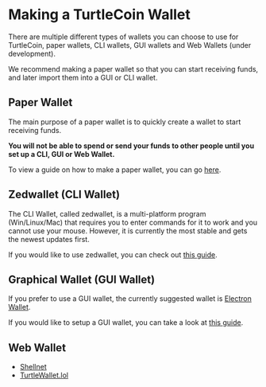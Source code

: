# Making a TurtleCoin Wallet

There are multiple different types of wallets you can choose to use for TurtleCoin, paper wallets, CLI wallets, GUI wallets and Web Wallets (under development).

We recommend making a paper wallet so that you can start receiving funds, and later import them into a GUI or CLI wallet.

## Paper Wallet

The main purpose of a paper wallet is to quickly create a wallet to start receiving funds.

**You will not be able to spend or send your funds to other people until you set up a CLI, GUI or Web Wallet.**

To view a guide on how to make a paper wallet, you can go [here](Making-a-paper-wallet).

## Zedwallet (CLI Wallet)

The CLI Wallet, called zedwallet, is a multi-platform program (Win/Linux/Mac) that requires you to enter commands for it to work and you cannot use your mouse. However, it is currently the most stable and gets the newest updates first.

If you would like to use zedwallet, you can check out [this guide](Using-zedwallet).

## Graphical Wallet (GUI Wallet)

If you prefer to use a GUI wallet, the currently suggested wallet is [Electron Wallet](https://github.com/turtlecoin/turtle-wallet-electron).

If you would like to setup a GUI wallet, you can take a look at [this guide](Making-a-GUI-Wallet).

## Web Wallet

- [Shellnet](https://shellnet.pw)
- [TurtleWallet.lol](https://turtlewallet.lol)
